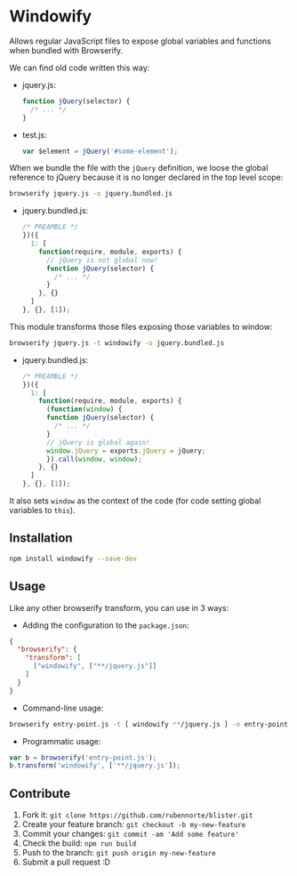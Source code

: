 # Windowify

Allows regular JavaScript files to expose global variables and functions when bundled with Browserify.

We can find old code written this way:

* jquery.js:
  ```javascript
  function jQuery(selector) {
    /* ... */
  }
  ```

* test.js:
  ```javascript
  var $element = jQuery('#some-element');
  ```

When we bundle the file with the `jQuery` definition, we loose the global reference to jQuery because it is no longer declared in the top level scope:

```bash
browserify jquery.js -o jquery.bundled.js
```

* jquery.bundled.js:

  ```javascript
  /* PREAMBLE */
  })({
    1: [
      function(require, module, exports) {
        // jQuery is not global now!
        function jQuery(selector) {
          /* ... */
        }
      }, {}
    ]
  }, {}, [1]);
  ```

This module transforms those files exposing those variables to window:

```bash
browserify jquery.js -t windowify -o jquery.bundled.js
```

* jquery.bundled.js:

  ```javascript
  /* PREAMBLE */
  })({
    1: [
      function(require, module, exports) {
        (function(window) {
        function jQuery(selector) {
          /* ... */
        }
        // jQuery is global again!
        window.jQuery = exports.jQuery = jQuery;
        }).call(window, window);
      }, {}
    ]
  }, {}, [1]);
  ```

It also sets `window` as the context of the code (for code setting global variables to `this`).

## Installation

```bash
npm install windowify --save-dev
```

## Usage

Like any other browserify transform, you can use in 3 ways:

* Adding the configuration to the `package.json`:

```json
{
  "browserify": {
    "transform": [
      ["windowify", ["**/jquery.js"]]
    ]
  }
}
```

* Command-line usage:

```bash
browserify entry-point.js -t [ windowify **/jquery.js ] -o entry-point.bundle.js
```

* Programmatic usage:

```javascript
var b = browserify('entry-point.js');
b.transform('windowify', ['**/jquery.js']);
```

## Contribute

1. Fork it: `git clone https://github.com/rubennorte/blister.git`
2. Create your feature branch: `git checkout -b my-new-feature`
3. Commit your changes: `git commit -am 'Add some feature'`
4. Check the build: `npm run build`
4. Push to the branch: `git push origin my-new-feature`
5. Submit a pull request :D
